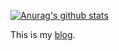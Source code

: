 [![Anurag's github stats](https://github-readme-stats.vercel.app/api?username=Martins3)](https://github.com/anuraghazra/github-readme-stats)

This is my [blog](https://martins3.github.io).
